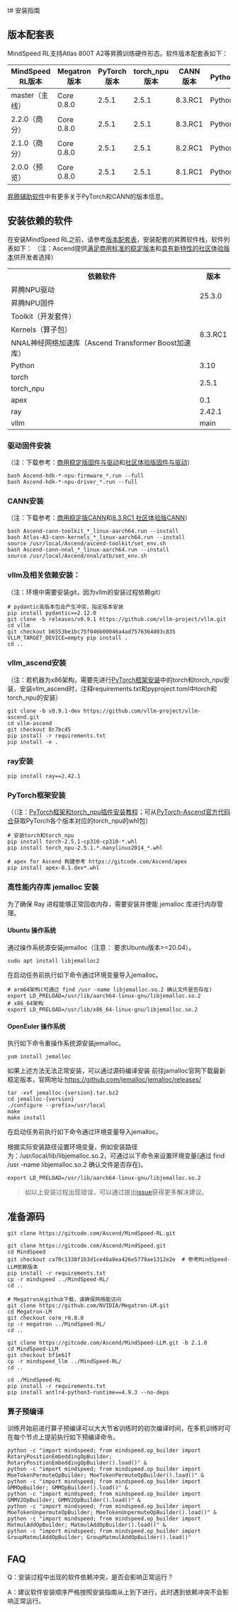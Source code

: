 t# 安装指南

##  版本配套表

MindSpeed RL支持Atlas 800T A2等昇腾训练硬件形态。软件版本配套表如下：

| MindSpeed RL版本 | Megatron版本 | PyTorch版本 | torch_npu版本 | CANN版本  | Python版本 |
| ---------------- | ------------ |-----------|-------------|---------| ---------- |
| master（主线）   | Core 0.8.0   | 2.5.1     | 2.5.1       | 8.3.RC1 | Python3.10 |
| 2.2.0（商分）    | Core 0.8.0   | 2.5.1     | 2.5.1       | 8.3.RC1 | Python3.10 |
| 2.1.0（商分）    | Core 0.8.0   | 2.5.1     | 2.5.1       | 8.2.RC1 | Python3.10 |
| 2.0.0（预览）    | Core 0.8.0   | 2.5.1     | 2.5.1       | 8.1.RC1 | Python3.10 |

[昇腾辅助软件](https://gitcode.com/Ascend/pytorch#昇腾辅助软件)中有更多关于PyTorch和CANN的版本信息。

## 安装依赖的软件

在安装MindSpeed RL之前，请参考[版本配套表](#版本配套表)，安装配套的昇腾软件栈，软件列表如下：
（注：Ascend提供[满足商用标准的稳定版本](https://www.hiascend.com/developer/download/commercial)和[具有新特性的社区体验版本](https://www.hiascend.com/developer/download/community)供开发者选择）
<table>
  <tr>
    <th>依赖软件</th>
    <th>版本</th>
  </tr>
  <tr>
    <td>昇腾NPU驱动</td>
    <td rowspan="2">25.3.0</td>
  <tr>
    <td>昇腾NPU固件</td>
  </tr>
  <tr>
    <td>Toolkit（开发套件）</td>
      <td rowspan="3">8.3.RC1</td>
  </tr>
  <tr>
    <td>Kernels（算子包）</td>
  </tr>
  <tr>
    <td>NNAL神经网络加速库（Ascend Transformer Boost加速库）</td>
  </tr>
  <tr>
  </tr>
  <tr>
    <td>Python</td>
    <td>3.10</td>
  </tr>
  <tr>
    <td>torch</td>
    <td rowspan="2">2.5.1</td>
  </tr>
  <tr>
    <td>torch_npu</td>
  </tr>
  <tr>
    <td>apex</td>
    <td rowspan="1">0.1</td>
  </tr>
  <tr>
    <td>ray</td>
    <td>2.42.1</td>
  </tr>
  <tr>
    <td>vllm</td>
    <td>main</td>
  </tr>
</table>

### 驱动固件安装

（注：下载参考：[商用稳定版固件与驱动](https://www.hiascend.com/hardware/firmware-drivers/commercial)和[社区体验版固件与驱动](https://www.hiascend.com/hardware/firmware-drivers/community)）

```shell
bash Ascend-hdk-*-npu-firmware_*.run --full
bash Ascend-hdk-*-npu-driver_*.run --full
```

### CANN安装
（注：下载参考：[商用稳定版CANN](https://www.hiascend.com/developer/download/commercial/result?module=cann)和[8.3.RC1 社区体验版CANN](https://www.hiascend.com/developer/download/community/result?module=cann)）
```shell
bash Ascend-cann-toolkit_*_linux-aarch64.run --install
bash Atlas-A3-cann-kernels_*_linux-aarch64.run --install
source /usr/local/Ascend/ascend-toolkit/set_env.sh
bash Ascend-cann-nnal_*_linux-aarch64.run --install
source /usr/local/Ascend/nnal/atb/set_env.sh
```

### vllm及相关依赖安装：
（注：环境中需要安装git，因为vllm的安装过程依赖git）
```shell
# pydantic高版本包会产生冲突，指定版本安装
pip install pydantic==2.12.0
git clone -b releases/v0.9.1 https://github.com/vllm-project/vllm.git
cd vllm
git checkout b6553be1bc75f046b00046a4ad7576364d03c835
VLLM_TARGET_DEVICE=empty pip install .
cd ..
```

### vllm_ascend安装
（注：若机器为x86架构，需要先进行[PyTorch框架安装](#PyTorch框架安装)中的torch和torch_npu安装，安装vllm_ascend时，注释requirements.txt和pyproject.toml中torch和torch_npu的安装）
```shell
git clone -b v0.9.1-dev https://github.com/vllm-project/vllm-ascend.git
cd vllm-ascend
git checkout 8c7bc45
pip install -r requirements.txt
pip install -e .
```

### ray安装

```shell
pip install ray==2.42.1
```

### PyTorch框架安装
（（注：[PyTorch框架和torch_npu插件安装教程](https://www.hiascend.com/document/detail/zh/Pytorch/710/configandinstg/instg/insg_0004.html)；可从[PyTorch-Ascend官方代码仓](https://gitcode.com/Ascend/pytorch/releases)获取PyTorch各个版本对应的torch_npu的whl包）
```shell
# 安装torch和torch_npu
pip install torch-2.5.1-cp310-cp310-*.whl
pip install torch_npu-2.5.1.*.manylinux2014_*.whl

# apex for Ascend 构建参考 https://gitcode.com/Ascend/apex
pip install apex-0.1.dev*.whl
```

### 高性能内存库 jemalloc 安装
为了确保 Ray 进程能够正常回收内存，需要安装并使能 jemalloc 库进行内存管理。
#### Ubuntu 操作系统
通过操作系统源安装jemalloc（注意： 要求Ubuntu版本>=20.04）。
```shell
sudo apt install libjemalloc2
```
在启动任务前执行如下命令通过环境变量导入jemalloc。
```shell
# arm64架构(可通过 find /usr -name libjemalloc.so.2 确认文件是否存在) 
export LD_PRELOAD=/usr/lib/aarch64-linux-gnu/libjemalloc.so.2
# x86_64架构
export LD_PRELOAD=/usr/lib/x86_64-linux-gnu/libjemalloc.so.2
```

#### OpenEuler 操作系统

执行如下命令重操作系统源安装jemalloc。
```shell
yum install jemalloc
```
如果上述方法无法正常安装，可以通过源码编译安装
前往jamalloc官网下载最新稳定版本，官网地址:https://github.com/jemalloc/jemalloc/releases/
```shell
tar -xvf jemalloc-{version}.tar.bz2
cd jemalloc-{version}
./configure --prefix=/usr/local
make
make install
```
在启动任务前执行如下命令通过环境变量导入jemalloc。

根据实际安装路径设置环境变量，例如安装路径为：/usr/local/lib/libjemalloc.so.2，可通过以下命令来设置环境变量(通过 find /usr -name libjemalloc.so.2 确认文件是否存在)。
```shell
export LD_PRELOAD=/usr/lib/aarch64-linux-gnu/libjemalloc.so.2
```

> 如以上安装过程出现错误，可以通过提出[issue](https://gitcode.com/Ascend/MindSpeed-RL/issues)获得更多解决建议。

## 准备源码
```shell
git clone https://gitcode.com/Ascend/MindSpeed-RL.git 

git clone https://gitcode.com/Ascend/MindSpeed.git 
cd MindSpeed
git checkout ca70c1338f1b3d1ce46a0ea426e5779ae1312e2e  # 参考MindSpeed-LLM依赖版本
pip install -r requirements.txt 
cp -r mindspeed ../MindSpeed-RL/
cd ..

# Megatron从github下载，请确保网络能访问
git clone https://github.com/NVIDIA/Megatron-LM.git
cd Megatron-LM
git checkout core_r0.8.0
cp -r megatron ../MindSpeed-RL/
cd ..

git clone https://gitcode.com/Ascend/MindSpeed-LLM.git -b 2.1.0
cd MindSpeed-LLM
git checkout bf1e61f
cp -r mindspeed_llm ../MindSpeed-RL/
cd ..

cd ./MindSpeed-RL
pip install -r requirements.txt
pip install antlr4-python3-runtime==4.9.3 --no-deps 
```

### 算子预编译
训练开始前进行算子预编译可以大大节省训练时的初次编译时间，在多机训练时可在每个节点上提前执行如下预编译命令。
```shell
python -c "import mindspeed; from mindspeed.op_builder import RotaryPositionEmbeddingOpBuilder; RotaryPositionEmbeddingOpBuilder().load()" &
python -c "import mindspeed; from mindspeed.op_builder import MoeTokenPermuteOpBuilder; MoeTokenPermuteOpBuilder().load()" &
python -c "import mindspeed; from mindspeed.op_builder import GMMOpBuilder; GMMOpBuilder().load()" &
python -c "import mindspeed; from mindspeed.op_builder import GMMV2OpBuilder; GMMV2OpBuilder().load()" &
python -c "import mindspeed; from mindspeed.op_builder import MoeTokenUnpermuteOpBuilder; MoeTokenUnpermuteOpBuilder().load()" &
python -c "import mindspeed; from mindspeed.op_builder import MatmulAddOpBuilder; MatmulAddOpBuilder().load()" &
python -c "import mindspeed; from mindspeed.op_builder import GroupMatmulAddOpBuilder; GroupMatmulAddOpBuilder().load()"
```

## FAQ
Q：安装过程中出现的软件依赖冲突，是否会影响正常运行？

A：建议软件安装顺序严格按照安装指南从上到下进行，此时遇到依赖冲突不会影响正常运行。